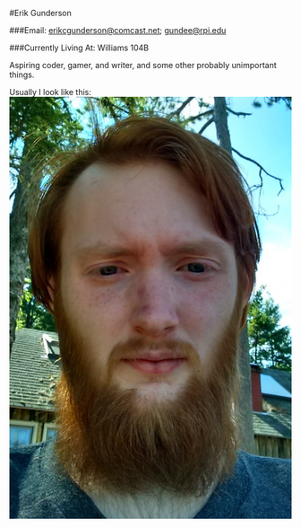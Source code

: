 #Erik Gunderson

###Email: erikcgunderson@comcast.net; gundee@rpi.edu

###Currently Living At: Williams 104B

Aspiring coder, gamer, and writer, and some other probably unimportant things.

Usually I look like this: ![Erik](images/me.jpg)